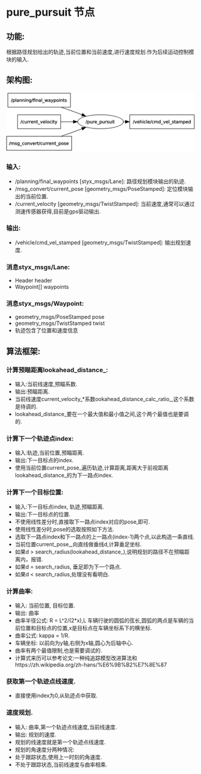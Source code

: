 # pure_pursuit 节点
## 功能:
根据路径规划给出的轨迹,当前位置和当前速度,进行速度规划.作为后续运动控制模块的输入.
## 架构图:
![pure_pursuit](../images/pure_pursuit.png)
### 输入:
* /planning/final_waypoints  [styx_msgs/Lane]: 路径规划模块输出的轨迹.
* /msg_convert/current_pose [geometry_msgs/PoseStamped]: 定位模块输出的当前位置.
* /current_velocity [geometry_msgs/TwistStamped]: 当前速度,通常可以通过测速传感器获得,目前是gps驱动输出.

### 输出:
* /vehicle/cmd_vel_stamped [geometry_msgs/TwistStamped]: 输出规划速度.

### 消息styx_msgs/Lane:
* Header header
* Waypoint[] waypoints

### 消息styx_msgs/Waypoint:
* geometry_msgs/PoseStamped pose
* geometry_msgs/TwistStamped twist
* 轨迹包含了位置和速度信息

## 算法框架:
### 计算预瞄距离lookahead_distance_:
* 输入:当前线速度,预瞄系数.
* 输出:预瞄距离.
* 当前线速度current_velocity_*系数ookahead_distance_calc_ratio_,这个系数是待调的.
* lookahead_distance_要在一个最大值和最小值之间,这个两个最值也是要调的.

### 计算下一个轨迹点index:
* 输入:轨迹,当前位置,预瞄距离.
* 输出:下一目标点的index.
* 使用当前位置current_pose_遍历轨迹,计算距离,距离大于前视距离lookahead_distance_的为下一路点index.

### 计算下一个目标位置:
* 输入:下一目标点index, 轨迹,预瞄距离.
* 输出:下一目标点的位置.
* 不使用线性差分时,直接取下一路点index对应的pose,即可.
* 使用线性差分时,pose的选取按照如下方法.
 * 选取下一路点index和下一路点的上一路点(index-1)两个点,以此构造一条直线.
 * 当前位置current_pose_,向直线做垂线d,计算垂足坐标.
 * 如果d > search_radius(lookahead_distance_),说明规划的路径不在预瞄距离内，报错.
 * 如果d = search_radius, 垂足即为下一个路点.
 * 如果d < search_radius,处理没有看明白.

### 计算曲率:
* 输入: 当前位置, 目标位置.
* 输出: 曲率
* 曲率半径公式: R = L^2/(2*x),L 车辆行驶的圆弧的弦长,圆弧的两点是车辆的当前位置和目标点的位置,x是目标点在车辆坐标系下的横坐标.
* 曲率公式: kappa = 1/R.
* 车辆坐标: 以前向为y轴,右侧为x轴,圆心为后轴中心.
* 曲率有两个最值限制,也是需要调试的.
* 计算式来历可以参考论文:一种纯追踪模型改进算法和https://zh.wikipedia.org/zh-hans/%E6%9B%B2%E7%8E%87

### 获取第一个轨迹点线速度.
* 直接使用index为0,从轨迹点中获取.

### 速度规划.
* 输入: 曲率,第一个轨迹点线速度,当前线速度.
* 输出: 规划的速度.
* 规划的线速度就是第一个轨迹点线速度.
* 规划的角速度分两种情况:
 * 处于跟踪状态,使用上一时刻的角速度.
 * 不处于跟踪状态,当前线速度与曲率相乘.
